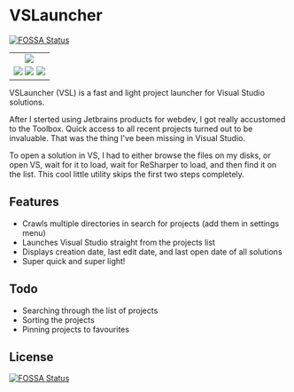 # VSLauncher
[![FOSSA Status](https://app.fossa.io/api/projects/git%2Bgithub.com%2FAtulin%2FVSLauncher.svg?type=shield)](https://app.fossa.io/projects/git%2Bgithub.com%2FAtulin%2FVSLauncher?ref=badge_shield)


<table style="margin:auto; text-align:center"  cellpadding="3">
<tr>
    <td>
        <img src="https://i.imgur.com/tSU8lrO.png1">
    </td>
</tr>

<tr>
<td>
<img src="https://img.shields.io/badge/version-0.1.1-green.svg?longCache=true&style=popout-square">

<img src="https://img.shields.io/badge/using-MahApps_Metro-blue.svg?longCache=true&style=popout-square">

<img src="https://img.shields.io/badge/with_and_for-Visual_Studio_2017-purple.svg?longCache=true&style=popout-square">
</td>
</tr>
</table>

VSLauncher (VSL) is a fast and light project launcher for Visual Studio solutions.

After I sterted using Jetbrains products for webdev, I got really accustomed to the Toolbox. Quick access to all recent projects turned out to be invaluable. That was the thing I've been missing in Visual Studio.

To open a solution in VS, I had to either browse the files on my disks, or open VS, wait for it to load, wait for ReSharper to load, and then find it on the list. This cool little utility skips the first two steps completely.

## Features

* Crawls multiple directories in search for projects (add them in settings menu)
* Launches Visual Studio straight from the projects list
* Displays creation date, last edit date, and last open date of all solutions
* Super quick and super light!

## Todo

* Searching through the list of projects
* Sorting the projects
* Pinning projects to favourites

## License
[![FOSSA Status](https://app.fossa.io/api/projects/git%2Bgithub.com%2FAtulin%2FVSLauncher.svg?type=large)](https://app.fossa.io/projects/git%2Bgithub.com%2FAtulin%2FVSLauncher?ref=badge_large)